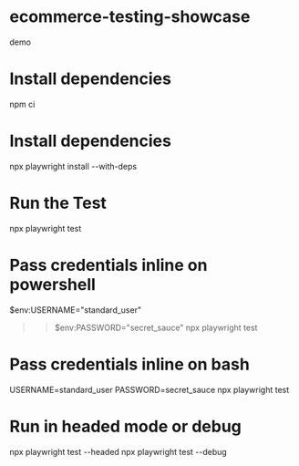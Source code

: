 # ecommerce-testing-showcase
 demo

# Install dependencies

npm ci

# Install dependencies

npx playwright install --with-deps

# Run the Test

npx playwright test

# Pass credentials inline on powershell

$env:USERNAME="standard_user"
>> $env:PASSWORD="secret_sauce"
>> npx playwright test

# Pass credentials inline on bash

USERNAME=standard_user PASSWORD=secret_sauce npx playwright test

# Run in headed mode or debug

npx playwright test --headed
npx playwright test --debug

